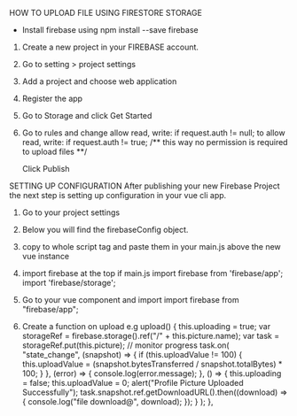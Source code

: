 HOW TO UPLOAD FILE USING FIRESTORE STORAGE

- Install firebase using npm install --save firebase

1. Create a new project in your FIREBASE account.
2. Go to setting > project settings
3. Add a project and choose web application
4. Register the app
5. Go to Storage and click Get Started
6. Go to rules and change
   allow read, write: if request.auth != null; to
   allow read, write: if request.auth != true;
   /** this way no permission is required to upload files **/

   Click Publish

SETTING UP CONFIGURATION
After publishing your new Firebase Project the next step is setting up configuration
in your vue cli app.

1. Go to your project settings
2. Below you will find the firebaseConfig object.
3. copy to whole script tag and paste them in your main.js above the new vue instance
4. import firebase at the top if main.js
   import firebase from 'firebase/app';
   import 'firebase/storage';

5. Go to your vue component and import
   import firebase from "firebase/app";
6. Create a function on upload e.g
   upload() {
   this.uploading = true;
   var storageRef = firebase.storage().ref("/" + this.picture.name);
   var task = storageRef.put(this.picture);
   // monitor progress
   task.on(
   "state_change",
   (snapshot) => {
   if (this.uploadValue != 100) {
   this.uploadValue =
   (snapshot.bytesTransferred / snapshot.totalBytes) \* 100;
   }
   },
   (error) => {
   console.log(error.message);
   },
   () => {
   this.uploading = false;
   this.uploadValue = 0;
   alert("Profile Picture Uploaded Successfully");
   task.snapshot.ref.getDownloadURL().then((download) => {
   console.log("file download@", download);
   });
   }
   );
   },
